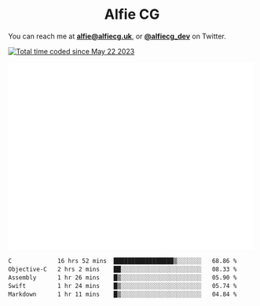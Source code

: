<h1 align="center">Alfie CG</h1>

You can reach me at **alfie@alfiecg.uk**, or **[@alfiecg_dev](https://twitter.com/alfiecg_dev)** on Twitter.

<a href="https://wakatime.com/@61592169-b9cf-4af8-b6fa-8ac7d4369b01"><img src="https://wakatime.com/badge/user/61592169-b9cf-4af8-b6fa-8ac7d4369b01.svg" alt="Total time coded since May 22 2023" /></a>


<img align="center" src="/github-metrics.svg" alt="Metrics" width="500">

 <!--[![GitHub Streak](https://streak-stats.demolab.com/?user=alfiecg24)](https://git.io/streak-stats)-->

<!--START_SECTION:waka-->

```txt
C             16 hrs 52 mins  █████████████████▒░░░░░░░   68.86 %
Objective-C   2 hrs 2 mins    ██░░░░░░░░░░░░░░░░░░░░░░░   08.33 %
Assembly      1 hr 26 mins    █▒░░░░░░░░░░░░░░░░░░░░░░░   05.90 %
Swift         1 hr 24 mins    █▒░░░░░░░░░░░░░░░░░░░░░░░   05.74 %
Markdown      1 hr 11 mins    █▒░░░░░░░░░░░░░░░░░░░░░░░   04.84 %
```

<!--END_SECTION:waka-->
